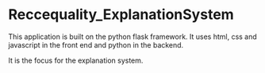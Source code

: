 # Reccequality_ExplanationSystem

This application is built on the python flask framework. It uses html, css and javascript in the front end and python in the backend.

It is the focus for the explanation system.
